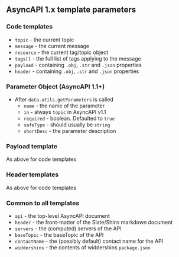## AsyncAPI 1.x template parameters

### Code templates

* `topic` - the current topic
* `message` - the current message
* `resource` - the current tag/topic object
* `tags[]` - the full list of tags applying to the message
* `payload` - containing `.obj`, `.str` and `.json` properties
* `header` - containing `.obj`, `.str` and `.json` properties

### Parameter Object (AsyncAPI 1.1+)

* After `data.utils.getParameters` is called
    * `name` - the name of the parameter
    * `in` - always `topic` in AsyncAPI v1.1
    * `required` - boolean. Defaulted to `true`
    * `safeType` - should usually be `string`
    * `shortDesc` - the parameter description

### Payload template

As above for code templates

### Header templates

As above for code templates

### Common to all templates

* `api` - the top-level AsyncAPI document
* `header` - the front-matter of the Slate/Shins markdown document
* `servers` - the (computed) servers of the API
* `baseTopic` - the baseTopic of the API
* `contactName` - the (possibly default) contact name for the API
* `widdershins` - the contents of widdershins `package.json`
